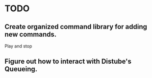# TODO

## Create organized command library for adding new commands.

Play and stop

## Figure out how to interact with Distube's Queueing.
